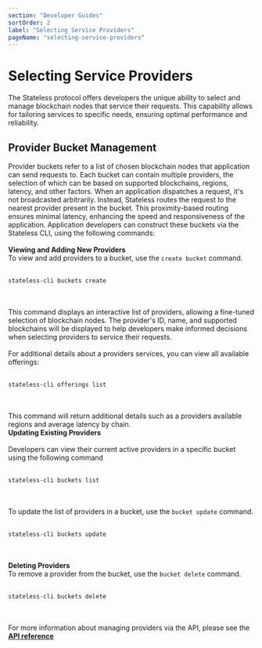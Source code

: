 ```yaml
---
section: "Developer Guides"
sortOrder: 2
label: "Selecting Service Providers"
pageName: "selecting-service-providers"
---
```

# Selecting Service Providers

The Stateless protocol offers developers the unique ability to select and manage blockchain nodes that service their requests. This capability allows for tailoring services to specific needs, ensuring optimal performance and reliability.

## Provider Bucket Management

Provider buckets refer to a list of chosen blockchain nodes that application
can send requests to. Each bucket can contain multiple providers, the selection
of which can be based on supported blockchains, regions, latency, and other
factors. When an application dispatches a request, it's not broadcasted arbitrarily.
Instead, Stateless routes the request to the nearest provider present in the
bucket. This proximity-based routing ensures minimal latency, enhancing the
speed and responsiveness of the application. Application developers can construct these buckets via the Stateless CLI, using
the following commands: 
<br/><br/>
**Viewing and Adding New Providers**
<br/>
To view and add providers to a bucket, use the `create bucket` command.  
<br/>
```
stateless-cli buckets create
```
<br/><br/>
This command displays an interactive list of providers, allowing a fine-tuned
selection of blockchain nodes. The provider's ID, name, and supported
blockchains will be displayed to help developers make informed decisions when
selecting providers to service their requests.  
<br/>
For additional details about a providers services, you can view all available
offerings: 
<br/><br/>
```
stateless-cli offerings list
```
<br/><br/>
This command will return additional details such as a providers available regions and average latency by chain. 
<br/>
**Updating Existing Providers**  
<br/>
Developers can view their current active providers in a specific bucket using
the following command
<br/><br/>
```
stateless-cli buckets list
```
<br/><br/>
To update the list of providers in a bucket, use the `bucket update` command.
<br/><br/>
```
stateless-cli buckets update
```
<br/><br/>
**Deleting Providers**
<br/>
To remove a provider from the bucket, use the `bucket delete` command.&nbsp; 
<br/><br/>
```
stateless-cli buckets delete
```
<br/><br/>
For more information about managing providers via the API, please see the [**API reference**](https://app.stateless.solutions/api-reference)
